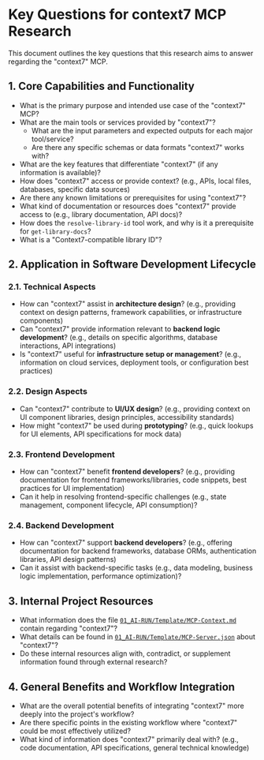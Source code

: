 # Key Questions for context7 MCP Research

This document outlines the key questions that this research aims to answer regarding the "context7" MCP.

## 1. Core Capabilities and Functionality

*   What is the primary purpose and intended use case of the "context7" MCP?
*   What are the main tools or services provided by "context7"?
    *   What are the input parameters and expected outputs for each major tool/service?
    *   Are there any specific schemas or data formats "context7" works with?
*   What are the key features that differentiate "context7" (if any information is available)?
*   How does "context7" access or provide context? (e.g., APIs, local files, databases, specific data sources)
*   Are there any known limitations or prerequisites for using "context7"?
*   What kind of documentation or resources does "context7" provide access to (e.g., library documentation, API docs)?
*   How does the `resolve-library-id` tool work, and why is it a prerequisite for `get-library-docs`?
*   What is a "Context7-compatible library ID"?

## 2. Application in Software Development Lifecycle

### 2.1. Technical Aspects
*   How can "context7" assist in **architecture design**? (e.g., providing context on design patterns, framework capabilities, or infrastructure components)
*   Can "context7" provide information relevant to **backend logic development**? (e.g., details on specific algorithms, database interactions, API integrations)
*   Is "context7" useful for **infrastructure setup or management**? (e.g., information on cloud services, deployment tools, or configuration best practices)

### 2.2. Design Aspects
*   Can "context7" contribute to **UI/UX design**? (e.g., providing context on UI component libraries, design principles, accessibility standards)
*   How might "context7" be used during **prototyping**? (e.g., quick lookups for UI elements, API specifications for mock data)

### 2.3. Frontend Development
*   How can "context7" benefit **frontend developers**? (e.g., providing documentation for frontend frameworks/libraries, code snippets, best practices for UI implementation)
*   Can it help in resolving frontend-specific challenges (e.g., state management, component lifecycle, API consumption)?

### 2.4. Backend Development
*   How can "context7" support **backend developers**? (e.g., offering documentation for backend frameworks, database ORMs, authentication libraries, API design patterns)
*   Can it assist with backend-specific tasks (e.g., data modeling, business logic implementation, performance optimization)?

## 3. Internal Project Resources

*   What information does the file [`01_AI-RUN/Template/MCP-Context.md`](01_AI-RUN/Template/MCP-Context.md) contain regarding "context7"?
*   What details can be found in [`01_AI-RUN/Template/MCP-Server.json`](01_AI-RUN/Template/MCP-Server.json) about "context7"?
*   Do these internal resources align with, contradict, or supplement information found through external research?

## 4. General Benefits and Workflow Integration

*   What are the overall potential benefits of integrating "context7" more deeply into the project's workflow?
*   Are there specific points in the existing workflow where "context7" could be most effectively utilized?
*   What kind of information does "context7" primarily deal with? (e.g., code documentation, API specifications, general technical knowledge)